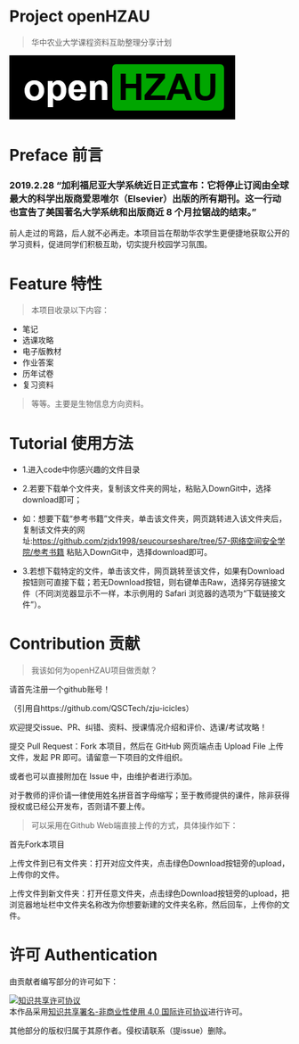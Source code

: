 # Project openHZAU
>华中农业大学课程资料互助整理分享计划

![logo](https://github.com/ElderMedic/openHZAU/blob/master/logo.png)
      
# Preface 前言

### 2019.2.28 “加利福尼亚大学系统近日正式宣布：它将停止订阅由全球最大的科学出版商爱思唯尔（Elsevier）出版的所有期刊。这一行动也宣告了美国著名大学系统和出版商近 8 个月拉锯战的结束。”

前人走过的弯路，后人就不必再走。本项目旨在帮助华农学生更便捷地获取公开的学习资料，促进同学们积极互助，切实提升校园学习氛围。

# Feature 特性

>本项目收录以下内容：

 * 笔记
 * 选课攻略
 * 电子版教材
 * 作业答案
 * 历年试卷
 * 复习资料

>等等。主要是生物信息方向资料。

# Tutorial 使用方法

* 1.进入code中你感兴趣的文件目录

* 2.若要下载单个文件夹，复制该文件夹的网址，粘贴入DownGit中，选择download即可；

* 如：想要下载“参考书籍”文件夹，单击该文件夹，网页跳转进入该文件夹后，复制该文件夹的网址:https://github.com/zjdx1998/seucourseshare/tree/57-网络空间安全学院/参考书籍 粘贴入DownGit中，选择download即可。

* 3.若想下载特定的文件，单击该文件，网页跳转至该文件，如果有Download按钮则可直接下载；若无Download按钮，则右键单击Raw，选择另存链接文件（不同浏览器显示不一样，本示例用的 Safari 浏览器的选项为“下载链接文件”）。

# Contribution 贡献
> 我该如何为openHZAU项目做贡献？

请首先注册一个github账号！

（引用自https://github.com/QSCTech/zju-icicles）

欢迎提交issue、PR、纠错、资料、授课情况介绍和评价、选课/考试攻略！

提交 Pull Request：Fork 本项目，然后在 GitHub 网页端点击 Upload File 上传文件，发起 PR 即可。请留意一下项目的文件组织。

或者也可以直接附加在 Issue 中，由维护者进行添加。

对于教师的评价请一律使用姓名拼音首字母缩写；至于教师提供的课件，除非获得授权或已经公开发布，否则请不要上传。

> 可以采用在Github Web端直接上传的方式，具体操作如下：

首先Fork本项目

上传文件到已有文件夹：打开对应文件夹，点击绿色Download按钮旁的upload，上传你的文件。

上传文件到新文件夹：打开任意文件夹，点击绿色Download按钮旁的upload，把浏览器地址栏中文件夹名称改为你想要新建的文件夹名称，然后回车，上传你的文件。

# 许可 Authentication

由贡献者编写部分的许可如下：

<a rel="license" href="http://creativecommons.org/licenses/by-nc/4.0/"><img alt="知识共享许可协议" style="border-width:0" src="https://i.creativecommons.org/l/by-nc/4.0/88x31.png" /></a><br />本作品采用<a rel="license" href="http://creativecommons.org/licenses/by-nc/4.0/">知识共享署名-非商业性使用 4.0 国际许可协议</a>进行许可。

其他部分的版权归属于其原作者。侵权请联系（提issue）删除。
